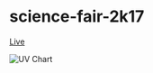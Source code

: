 # science-fair-2k17

[Live](https://tzellman.github.io/science-fair-2k17/)

![UV Chart](https://cloud.githubusercontent.com/assets/174619/22930032/73e8d91c-f28c-11e6-8d0d-f367395efc5d.png)
